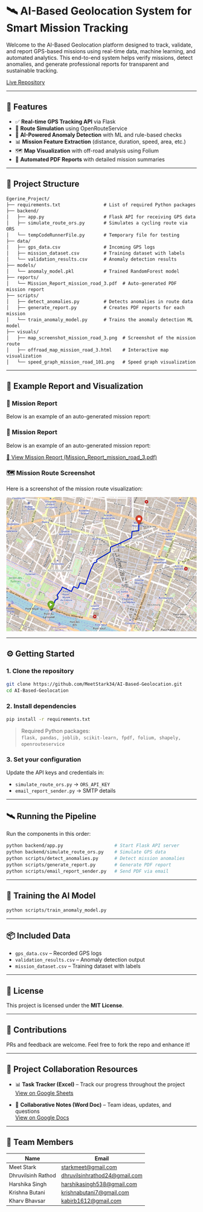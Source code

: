 # 🛰️ AI-Based Geolocation System for Smart Mission Tracking

Welcome to the AI-Based Geolocation platform designed to track, validate, and report GPS-based missions using real-time data, machine learning, and automated analytics. This end-to-end system helps verify missions, detect anomalies, and generate professional reports for transparent and sustainable tracking.

[Live Repository](https://github.com/MeetStark34/AI-Based-Geolocation)

---

## 🚀 Features

- ✅ **Real-time GPS Tracking API** via Flask  
- 🧭 **Route Simulation** using OpenRouteService  
- 🧠 **AI-Powered Anomaly Detection** with ML and rule-based checks  
- 📊 **Mission Feature Extraction** (distance, duration, speed, area, etc.)  
- 🗺️ **Map Visualization** with off-road analysis using Folium  
- 📄 **Automated PDF Reports** with detailed mission summaries  

---

## 🧩 Project Structure

```
Egerine_Project/
├── requirements.txt                # List of required Python packages
├── backend/
│   ├── app.py                      # Flask API for receiving GPS data
│   ├── simulate_route_ors.py       # Simulates a cycling route via ORS
│   └── tempCodeRunnerFile.py       # Temporary file for testing
├── data/
│   ├── gps_data.csv                # Incoming GPS logs
│   ├── mission_dataset.csv         # Training dataset with labels
│   └── validation_results.csv      # Anomaly detection results
├── models/
│   └── anomaly_model.pkl           # Trained RandomForest model
├── reports/
│   └── Mission_Report_mission_road_3.pdf  # Auto-generated PDF mission report
├── scripts/
│   ├── detect_anomalies.py         # Detects anomalies in route data
│   ├── generate_report.py          # Creates PDF reports for each mission
│   └── train_anomaly_model.py      # Trains the anomaly detection ML model
├── visuals/
│   ├── map_screenshot_mission_road_3.png  # Screenshot of the mission route
│   ├── offroad_map_mission_road_3.html    # Interactive map visualization
│   └── speed_graph_mission_road_101.png   # Speed graph visualization
```

---

## 📄 Example Report and Visualization

### 📄 Mission Report

Below is an example of an auto-generated mission report:

### 📄 Mission Report

Below is an example of an auto-generated mission report:

[📄 View Mission Report (Mission_Report_mission_road_3.pdf)](Egerine_Project/reports/Mission_Report_mission_road_3.pdf)

### 🗺️ Mission Route Screenshot

Here is a screenshot of the mission route visualization:

![Mission Route Screenshot](Egerine_Project/visuals/map_screenshot_mission_road_3.png)

---

## ⚙️ Getting Started

### 1. Clone the repository

```bash
git clone https://github.com/MeetStark34/AI-Based-Geolocation.git
cd AI-Based-Geolocation
```

### 2. Install dependencies

```bash
pip install -r requirements.txt
```

> Required Python packages:  
`flask, pandas, joblib, scikit-learn, fpdf, folium, shapely, openrouteservice`

### 3. Set your configuration

Update the API keys and credentials in:
- `simulate_route_ors.py` → `ORS_API_KEY`
- `email_report_sender.py` → SMTP details

---

## 🛰️ Running the Pipeline

Run the components in this order:

```bash
python backend/app.py                   # Start Flask API server
python backend/simulate_route_ors.py    # Simulate GPS data
python scripts/detect_anomalies.py      # Detect mission anomalies
python scripts/generate_report.py       # Generate PDF report
python scripts/email_report_sender.py   # Send PDF via email
```

---

## 🧠 Training the AI Model

```bash
python scripts/train_anomaly_model.py
```

---

## 📦 Included Data

- `gps_data.csv` – Recorded GPS logs  
- `validation_results.csv` – Anomaly detection output  
- `mission_dataset.csv` – Training dataset with labels  

---

## 📜 License

This project is licensed under the **MIT License**.

---

## 🤝 Contributions

PRs and feedback are welcome. Feel free to fork the repo and enhance it!

---

## 📌 Project Collaboration Resources

- 📊 **Task Tracker (Excel)** – Track our progress throughout the project  
  [View on Google Sheets](https://docs.google.com/spreadsheets/d/1fPAfYsuO0hg9GVIQqnLlMjYiZYmiT3HKJWhsfhRwkA4/edit?gid=0#gid=0)

- 📝 **Collaborative Notes (Word Doc)** – Team ideas, updates, and questions  
  [View on Google Docs](https://docs.google.com/document/d/13Z5dHpauR-gyx7rJ2-GaRQZZ_9XANOJwROLwFUh8-Ic/edit?tab=t.1ei18vfcf59n)

---

## 👥 Team Members

| Name              | Email                          |
|-------------------|--------------------------------|
| Meet Stark        | starkmeet@gmail.com            |
| Dhruvilsinh Rathod| dhruvilsinhrathod24@gmail.com  |
| Harshika Singh    | harshikasingh538@gmail.com     |
| Krishna Butani    | krishnabutani7@gmail.com       |
| Kharv Bhavsar     | kabirb1612@gmail.com           |
